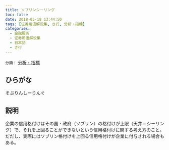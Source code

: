 ```yaml
---
title: ソブリンシーリング
toc: false
date: 2018-05-18 13:44:50
tags: [证券用语解说集, さ行, 分析・指標]
categories:
  - 金融服务
  - 证券用语解说集
  - 日本語
  - さ行
---
```


`分類：` [分析・指標](/tags/分析・指標/)

## ひらがな

そぶりんしーりんぐ

## 説明

企業の信用格付けはその国・政府（ソブリン）の格付けが上限（天井＝シーリング）で、それを上回ることができないという信用格付けに関する考え方のこと。だだし、実際にはソブリン格付けを上回る信用格付けが企業に付与される場合もある。
